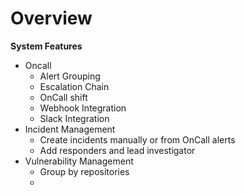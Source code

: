 # Overview

**System Features**
- Oncall
	- Alert Grouping
	- Escalation Chain
	- OnCall shift
	- Webhook Integration
	- Slack Integration
- Incident Management
	- Create incidents manually or from OnCall alerts
	- Add responders and lead investigator
- Vulnerability Management
	- Group by repositories
	- 